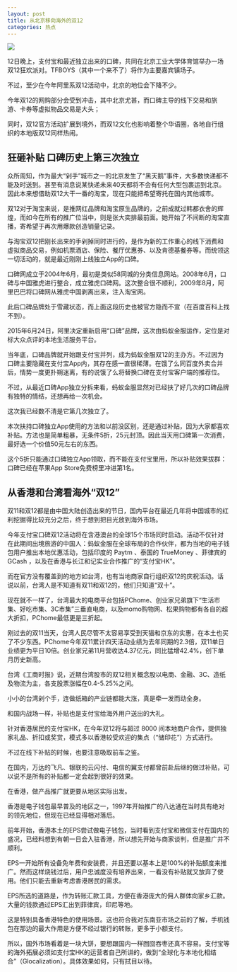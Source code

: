 ```yaml
---
layout: post
title: 从北京移向海外的双12
categories: 热点
---
```


![](https://ws1.sinaimg.cn/large/4b91f9d5ly1fvcortw1d9j21av0nuatb.jpg)

12日晚上，支付宝和最近独立出来的口碑，共同在北京工业大学体育馆举办一场双12狂欢派对。TFBOYS（其中一个来不了）将作为主要嘉宾镇场子。

不过，至少在今年阿里系双12活动中，北京的地位会下降不少。

今年双12的网购部分会受到冲击，其中北京尤甚，而口碑主导的线下交易和旅游、卡券等虚拟物品交易是大头；

同时，双12官方活动扩展到境外，而双12文化也影响着整个华语圈，各地自行组织的本地版双12同样热闹。

## 狂砸补贴 口碑历史上第三次独立

众所周知，作为最大“剁手”城市之一的北京发生了“黑天鹅”事件，大多数快递都不能及时送到。甚至有消息说某快递未来40天都将不会有任何大型包裹运到北京。因此本来想借助双12大干一番的淘宝，现在只能把希望寄托在国内其他城市。

双12对于淘宝来说，是推网红品牌和淘宝原生品牌的，之前成就过韩都衣舍的辉煌，而如今在所有的推广位当中，则是张大奕排最前面。她开始了不间断的淘宝直播，寄希望于再次用爆款创造销量记录。

与淘宝双12把刚长出来的手剁掉同时进行的，是作为新的工作重心的线下消费和虚拟商品交易，例如机票酒店、保险、餐厅优惠券、以及肯德基餐券等。而统领这一切活动的，就是最近刚刚上线独立App的口碑。

口碑网成立于2004年6月，最初是类似58同城的分类信息网站。2008年6月，口碑与中国雅虎进行整合，成立雅虎口碑网。这次整合很不顺利，2009年8月，阿里巴巴将口碑网从雅虎中国剥离出来，注入淘宝网。

此后口碑品牌处于雪藏状态，而上面这段历史也被官方隐而不宣（在百度百科上找不到）。 

2015年6月24日，阿里决定重新启用“口碑”品牌，这次由蚂蚁金服运作，定位是对标大众点评的本地生活服务平台。

当年底，口碑品牌就开始跟支付宝并列，成为蚂蚁金服双12的主办方。不过因为口碑主要隐藏在支付宝App内，其存在感一直很稀薄。在饿了么同百度外卖合并后，情势一度更扑朔迷离，有的说饿了么将替换口碑在支付宝客户端的推荐位。

不过，从最近口碑App独立分拆来看，蚂蚁金服显然对已经扶了好几次的口碑品牌有独特的情结，还想再给一次机会。

这次我已经数不清是它第几次独立了。

本次扶持口碑独立App使用的方法和以前没区别，还是通过补贴，因为大家都喜欢补贴。方法也是简单粗暴，无条件5折，25元封顶。因此当天用口碑第一次消费，最好选一个价值50元左右的东西。

这个5折只能通过口碑独立App领取，而不能在支付宝里用，所以补贴效果拔群：口碑已经在苹果App Store免费榜里冲进第1名。

## 从香港和台湾看海外“双12”

双11和双12都是由中国大陆创造出来的节日，国内平台在最近几年将中国城市的红利挖掘得比较充分之后，终于想到把目光放到海外市场。

今年支付宝口碑双12活动将在含港澳台的全球15个市场同时启动。活动不仅针对在此期间出境旅游的中国人：蚂蚁金服在全球布局的合作伙伴，都为当地的电子钱包用户推出本地优惠活动，包括印度的 Paytm 、泰国的 TrueMoney 、菲律宾的 GCash ，以及在香港与长江和记实业合作推广的“支付宝HK”。

而在官方没有覆盖到的地方如台湾，也有当地商家自行组织双12的庆祝活动。话说以前，台湾人是不知道有双11和双12的，他们只知道“双十”。

现在就不一样了，台湾最大的电商平台包括PChome、创业家兄弟旗下“生活市集、好吃市集、3C市集”三垂直电商，以及momo购物网、松果购物都有各自的超大折扣，PChome最低更是三折起。

刚过去的双11当天，台湾人民尽管不太容易享受到天猫和京东的实惠，在本土也买了不少东西。PChome今年双11累计四天活动业绩为去年同期的2.3倍，双11单日业绩更为平日10倍。创业家兄弟11月营收达4.37亿元，同比猛增42.4%，创下单月历史新高。

台湾《工商时报》说，近期台湾股市的双12相关概念股以电商、金融、3C、造纸及物流为主，各支股票涨幅在0.4-5.25%之间。

小小的台湾剁个手，连做纸箱的产业链都能大涨，真是牵一发而动全身。

和国内战场一样，补贴也是支付宝给海外用户送出的大礼。

针对香港居民的支付宝HK，在今年双12将与超过 8000 间本地商户合作，提供独家礼品、折扣或奖赏，模式多以香港较受欢迎的集点（“储印花”）方式进行。

不过在线下补贴的时候，也要注意吸取前车之鉴。

在国内，万达的飞凡、银联的云闪付、电信的翼支付都曾前赴后继的做过补贴，可以说不是所有的补贴都一定会起到很好的效果。

在香港，做产品推广就更要从地区实际出发。

香港是电子钱包最早普及的地区之一，1997年开始推广的八达通在当时具有绝对的领先地位，但现在已经显得相对落后。

前年开始，香港本土的EPS尝试做电子钱包，当时看到支付宝和微信支付在国内的盛况，已经料想到有朝一日会入驻香港，所以想先开始与商家谈判，但是推广并不顺利。

EPS一开始所有设备免年费和安装费，并且还要以基本上是100%的补贴额度来推广。然而这样烧钱过后，用户忠诚度没有培养出来，一看没有补贴就又放弃了使用。他们只能去重新考虑香港居民的需求。

EPS所选的道路是，作为转账汇款工具，方便在香港庞大的佣人群体向家乡汇款。大量的钱款通过EPS汇出到菲律宾，印尼等地。

这是特别具备香港特色的使用场景。这也符合我对东南亚市场之前的了解，手机钱包在那边的最大作用是方便不经过银行的转账，更多于小额支付。

所以，国外市场看着是一块大饼，要想跟国内一样囫囵吞枣还真不容易。支付宝等的海外拓展必须如支付宝HK的运营者自己所讲的，做到“全球化与本地化相结合”（Glocalization）。具体效果如何，只有拭目以待。